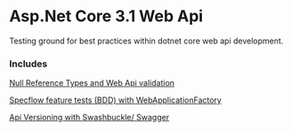 ﻿# Asp.Net Core 3.1 Web Api

Testing ground for best practices within dotnet core web api development.

### Includes
[Null Reference Types and Web Api validation][0]

[Specflow feature tests (BDD) with WebApplicationFactory<TStartup>][1]

[Api Versioning with Swashbuckle/ Swagger][2]



[0]: https://jones.bz/c-8-0-nullable-reference-types-in-web-api-validation/
[1]: https://jones.bz/testing-web-apis-with-specflow/
[2]: https://jones.bz/web-api-versioning-with-swagger/